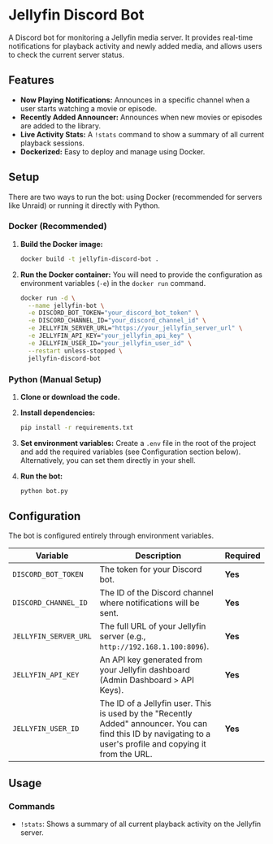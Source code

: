 # Jellyfin Discord Bot

A Discord bot for monitoring a Jellyfin media server. It provides real-time notifications for playback activity and newly added media, and allows users to check the current server status.

## Features

- **Now Playing Notifications:** Announces in a specific channel when a user starts watching a movie or episode.
- **Recently Added Announcer:** Announces when new movies or episodes are added to the library.
- **Live Activity Stats:** A `!stats` command to show a summary of all current playback sessions.
- **Dockerized:** Easy to deploy and manage using Docker.

## Setup

There are two ways to run the bot: using Docker (recommended for servers like Unraid) or running it directly with Python.

### Docker (Recommended)

1.  **Build the Docker image:**
    ```bash
    docker build -t jellyfin-discord-bot .
    ```

2.  **Run the Docker container:**
    You will need to provide the configuration as environment variables (`-e`) in the `docker run` command.

    ```bash
    docker run -d \
      --name jellyfin-bot \
      -e DISCORD_BOT_TOKEN="your_discord_bot_token" \
      -e DISCORD_CHANNEL_ID="your_discord_channel_id" \
      -e JELLYFIN_SERVER_URL="https://your_jellyfin_server_url" \
      -e JELLYFIN_API_KEY="your_jellyfin_api_key" \
      -e JELLYFIN_USER_ID="your_jellyfin_user_id" \
      --restart unless-stopped \
      jellyfin-discord-bot
    ```

### Python (Manual Setup)

1.  **Clone or download the code.**

2.  **Install dependencies:**
    ```bash
    pip install -r requirements.txt
    ```

3.  **Set environment variables:**
    Create a `.env` file in the root of the project and add the required variables (see Configuration section below). Alternatively, you can set them directly in your shell.

4.  **Run the bot:**
    ```bash
    python bot.py
    ```

## Configuration

The bot is configured entirely through environment variables.

| Variable              | Description                                                                                                                               | Required |
| --------------------- | ----------------------------------------------------------------------------------------------------------------------------------------- | -------- |
| `DISCORD_BOT_TOKEN`   | The token for your Discord bot.                                                                                                           | **Yes**  |
| `DISCORD_CHANNEL_ID`  | The ID of the Discord channel where notifications will be sent.                                                                             | **Yes**  |
| `JELLYFIN_SERVER_URL` | The full URL of your Jellyfin server (e.g., `http://192.168.1.100:8096`).                                                                    | **Yes**  |
| `JELLYFIN_API_KEY`    | An API key generated from your Jellyfin dashboard (Admin Dashboard > API Keys).                                                               | **Yes**  |
| `JELLYFIN_USER_ID`    | The ID of a Jellyfin user. This is used by the "Recently Added" announcer. You can find this ID by navigating to a user's profile and copying it from the URL. | **Yes**  |

## Usage

### Commands

-   `!stats`: Shows a summary of all current playback activity on the Jellyfin server.
